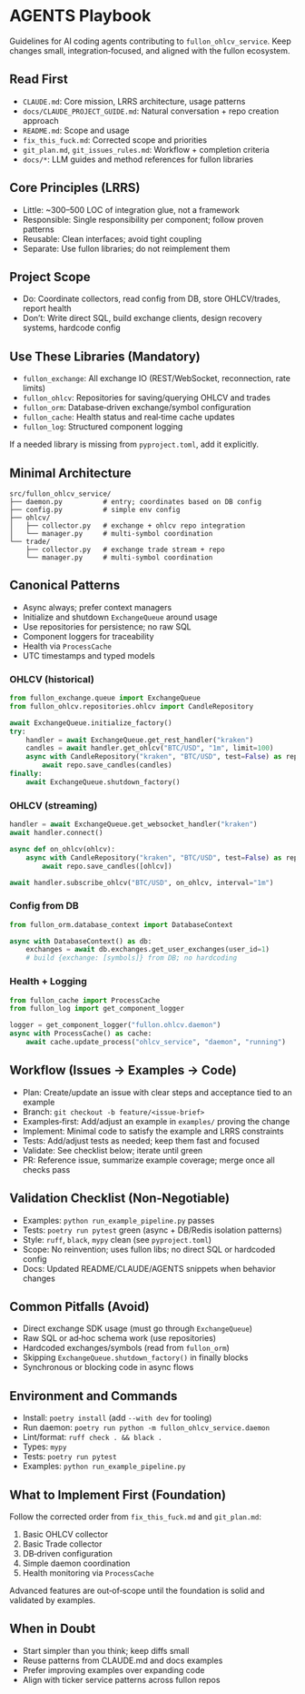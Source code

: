 # AGENTS Playbook

Guidelines for AI coding agents contributing to `fullon_ohlcv_service`. Keep changes small, integration‑focused, and aligned with the fullon ecosystem.

## Read First
- `CLAUDE.md`: Core mission, LRRS architecture, usage patterns
- `docs/CLAUDE_PROJECT_GUIDE.md`: Natural conversation + repo creation approach
- `README.md`: Scope and usage
- `fix_this_fuck.md`: Corrected scope and priorities
- `git_plan.md`, `git_issues_rules.md`: Workflow + completion criteria
- `docs/*`: LLM guides and method references for fullon libraries

## Core Principles (LRRS)
- Little: ~300–500 LOC of integration glue, not a framework
- Responsible: Single responsibility per component; follow proven patterns
- Reusable: Clean interfaces; avoid tight coupling
- Separate: Use fullon libraries; do not reimplement them

## Project Scope
- Do: Coordinate collectors, read config from DB, store OHLCV/trades, report health
- Don’t: Write direct SQL, build exchange clients, design recovery systems, hardcode config

## Use These Libraries (Mandatory)
- `fullon_exchange`: All exchange IO (REST/WebSocket, reconnection, rate limits)
- `fullon_ohlcv`: Repositories for saving/querying OHLCV and trades
- `fullon_orm`: Database‑driven exchange/symbol configuration
- `fullon_cache`: Health status and real‑time cache updates
- `fullon_log`: Structured component logging

If a needed library is missing from `pyproject.toml`, add it explicitly.

## Minimal Architecture
```
src/fullon_ohlcv_service/
├── daemon.py          # entry; coordinates based on DB config
├── config.py          # simple env config
├── ohlcv/
│   ├── collector.py   # exchange + ohlcv repo integration
│   └── manager.py     # multi‑symbol coordination
└── trade/
    ├── collector.py   # exchange trade stream + repo
    └── manager.py     # multi‑symbol coordination
```

## Canonical Patterns
- Async always; prefer context managers
- Initialize and shutdown `ExchangeQueue` around usage
- Use repositories for persistence; no raw SQL
- Component loggers for traceability
- Health via `ProcessCache`
- UTC timestamps and typed models

### OHLCV (historical)
```python
from fullon_exchange.queue import ExchangeQueue
from fullon_ohlcv.repositories.ohlcv import CandleRepository

await ExchangeQueue.initialize_factory()
try:
    handler = await ExchangeQueue.get_rest_handler("kraken")
    candles = await handler.get_ohlcv("BTC/USD", "1m", limit=100)
    async with CandleRepository("kraken", "BTC/USD", test=False) as repo:
        await repo.save_candles(candles)
finally:
    await ExchangeQueue.shutdown_factory()
```

### OHLCV (streaming)
```python
handler = await ExchangeQueue.get_websocket_handler("kraken")
await handler.connect()

async def on_ohlcv(ohlcv):
    async with CandleRepository("kraken", "BTC/USD", test=False) as repo:
        await repo.save_candles([ohlcv])

await handler.subscribe_ohlcv("BTC/USD", on_ohlcv, interval="1m")
```

### Config from DB
```python
from fullon_orm.database_context import DatabaseContext

async with DatabaseContext() as db:
    exchanges = await db.exchanges.get_user_exchanges(user_id=1)
    # build {exchange: [symbols]} from DB; no hardcoding
```

### Health + Logging
```python
from fullon_cache import ProcessCache
from fullon_log import get_component_logger

logger = get_component_logger("fullon.ohlcv.daemon")
async with ProcessCache() as cache:
    await cache.update_process("ohlcv_service", "daemon", "running")
```

## Workflow (Issues → Examples → Code)
- Plan: Create/update an issue with clear steps and acceptance tied to an example
- Branch: `git checkout -b feature/<issue-brief>`
- Examples‑first: Add/adjust an example in `examples/` proving the change
- Implement: Minimal code to satisfy the example and LRRS constraints
- Tests: Add/adjust tests as needed; keep them fast and focused
- Validate: See checklist below; iterate until green
- PR: Reference issue, summarize example coverage; merge once all checks pass

## Validation Checklist (Non‑Negotiable)
- Examples: `python run_example_pipeline.py` passes
- Tests: `poetry run pytest` green (async + DB/Redis isolation patterns)
- Style: `ruff`, `black`, `mypy` clean (see `pyproject.toml`)
- Scope: No reinvention; uses fullon libs; no direct SQL or hardcoded config
- Docs: Updated README/CLAUDE/AGENTS snippets when behavior changes

## Common Pitfalls (Avoid)
- Direct exchange SDK usage (must go through `ExchangeQueue`)
- Raw SQL or ad‑hoc schema work (use repositories)
- Hardcoded exchanges/symbols (read from `fullon_orm`)
- Skipping `ExchangeQueue.shutdown_factory()` in finally blocks
- Synchronous or blocking code in async flows

## Environment and Commands
- Install: `poetry install` (add `--with dev` for tooling)
- Run daemon: `poetry run python -m fullon_ohlcv_service.daemon`
- Lint/format: `ruff check . && black .`
- Types: `mypy`
- Tests: `poetry run pytest`
- Examples: `python run_example_pipeline.py`

## What to Implement First (Foundation)
Follow the corrected order from `fix_this_fuck.md` and `git_plan.md`:
1) Basic OHLCV collector
2) Basic Trade collector
3) DB‑driven configuration
4) Simple daemon coordination
5) Health monitoring via `ProcessCache`

Advanced features are out‑of‑scope until the foundation is solid and validated by examples.

## When in Doubt
- Start simpler than you think; keep diffs small
- Reuse patterns from CLAUDE.md and docs examples
- Prefer improving examples over expanding code
- Align with ticker service patterns across fullon repos

